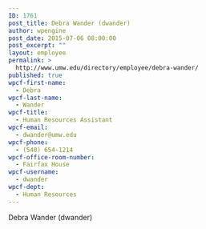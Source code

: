 ```yaml
---
ID: 1761
post_title: Debra Wander (dwander)
author: wpengine
post_date: 2015-07-06 08:00:00
post_excerpt: ""
layout: employee
permalink: >
  http://www.umw.edu/directory/employee/debra-wander/
published: true
wpcf-first-name:
  - Debra
wpcf-last-name:
  - Wander
wpcf-title:
  - Human Resources Assistant
wpcf-email:
  - dwander@umw.edu
wpcf-phone:
  - (540) 654-1214
wpcf-office-room-number:
  - Fairfax House
wpcf-username:
  - dwander
wpcf-dept:
  - Human Resources
---
```

Debra Wander (dwander)